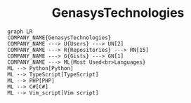 <h1 align="center">GenasysTechnologies</h1>

```mermaid
graph LR
COMPANY_NAME{GenasysTechnologies}
COMPANY_NAME ---> U{Users} ---> UN[2]
COMPANY_NAME ---> R{Repositories} ---> RN[15]
COMPANY_NAME ---> G{Gists} ---> GN[1]
COMPANY_NAME ---> ML{Most Used<br>Languages}
ML --> Python[Python]
ML --> TypeScript[TypeScript]
ML --> PHP[PHP]
ML --> C#[C#]
ML --> Vim_script[Vim script]
```
